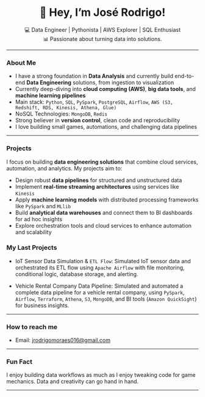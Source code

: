 <h1 align="center">👋 Hey, I’m José Rodrigo!</h1>

<p align="center">
  💻 Data Engineer | Pythonista | AWS Explorer | SQL Enthusiast<br>
  📊 Passionate about turning data into solutions.
</p>

---

###  About Me

-  I have a strong foundation in **Data Analysis** and currently build end-to-end **Data Engineering** solutions, from ingestion to visualization
-  Currently deep-diving into **cloud computing (AWS)**, **big data tools**, and **machine learning pipelines**
-  Main stack: `Python`, `SQL`, `PySpark`, `PostgreSQL`, `Airflow`, `AWS (S3, Redshift, RDS, Kinesis, Athena, Glue)`
-  NoSQL Technologies: `MongoDB`, `Redis`
-  Strong believer in **version control**, clean code and reproducibility
-  I love building small games, automations, and challenging data pipelines

---

###  Projects

I focus on building **data engineering solutions** that combine cloud services, automation, and analytics. My projects aim to:

-  Design robust **data pipelines** for structured and unstructured data
-  Implement **real-time streaming architectures** using services like `Kinesis`
-  Apply **machine learning models** with distributed processing frameworks like `PySpark` and `MLlib`
-  Build **analytical data warehouses** and connect them to BI dashboards for ad hoc insights
-  Explore orchestration tools and cloud services to enhance automation and scalability

### My Last Projects

-  IoT Sensor Data Simulation & `ETL Flow`: Simulated IoT sensor data and orchestrated its ETL flow using `Apache Airflow` with file monitoring, conditional logic, database storage, and alerting.

-  Vehicle Rental Company Data Pipeline: Simulated and automated a complete data pipeline for a vehicle rental company, using `PySpark`, `Airflow`, `Terraform`, `Athena`, `S3`, `MongoDB`, and BI tools (`Amazon QuickSight`) for business insights.


---

###  How to reach me

-  Email: [jrodrigomoraes016@gmail.com](mailto:jrodrigomoraes016@gmail.com)  

---

###  Fun Fact

I enjoy building data workflows as much as I enjoy tweaking code for game mechanics. Data and creativity can go hand in hand.

---
